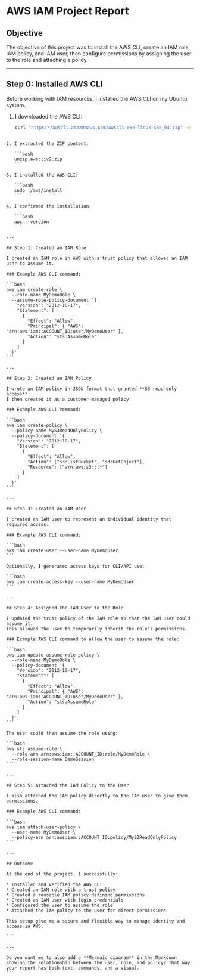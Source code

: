 # AWS IAM Project Report

## Objective
The objective of this project was to install the AWS CLI, create an IAM role, IAM policy, and IAM user, then configure permissions by assigning the user to the role and attaching a policy.

---

## Step 0: Installed AWS CLI
Before working with IAM resources, I installed the AWS CLI on my Ubuntu system.

1. I downloaded the AWS CLI:
   ```bash
   curl "https://awscli.amazonaws.com/awscli-exe-linux-x86_64.zip" -o "awscliv2.zip"
````

2. I extracted the ZIP content:

   ```bash
   unzip awscliv2.zip
   ```

3. I installed the AWS CLI:

   ```bash
   sudo ./aws/install
   ```

4. I confirmed the installation:

   ```bash
   aws --version
   ```

---

## Step 1: Created an IAM Role

I created an IAM role in AWS with a trust policy that allowed an IAM user to assume it.

### Example AWS CLI command:

```bash
aws iam create-role \
  --role-name MyDemoRole \
  --assume-role-policy-document '{
    "Version": "2012-10-17",
    "Statement": [
      {
        "Effect": "Allow",
        "Principal": { "AWS": "arn:aws:iam::ACCOUNT_ID:user/MyDemoUser" },
        "Action": "sts:AssumeRole"
      }
    ]
  }'
```

---

## Step 2: Created an IAM Policy

I wrote an IAM policy in JSON format that granted **S3 read-only access**.
I then created it as a customer-managed policy.

### Example AWS CLI command:

```bash
aws iam create-policy \
  --policy-name MyS3ReadOnlyPolicy \
  --policy-document '{
    "Version": "2012-10-17",
    "Statement": [
      {
        "Effect": "Allow",
        "Action": ["s3:ListBucket", "s3:GetObject"],
        "Resource": ["arn:aws:s3:::*"]
      }
    ]
  }'
```

---

## Step 3: Created an IAM User

I created an IAM user to represent an individual identity that required access.

### Example AWS CLI command:

```bash
aws iam create-user --user-name MyDemoUser
```

Optionally, I generated access keys for CLI/API use:

```bash
aws iam create-access-key --user-name MyDemoUser
```

---

## Step 4: Assigned the IAM User to the Role

I updated the trust policy of the IAM role so that the IAM user could assume it.
This allowed the user to temporarily inherit the role’s permissions.

### Example AWS CLI command to allow the user to assume the role:

```bash
aws iam update-assume-role-policy \
  --role-name MyDemoRole \
  --policy-document '{
    "Version": "2012-10-17",
    "Statement": [
      {
        "Effect": "Allow",
        "Principal": { "AWS": "arn:aws:iam::ACCOUNT_ID:user/MyDemoUser" },
        "Action": "sts:AssumeRole"
      }
    ]
  }'
```

The user could then assume the role using:

```bash
aws sts assume-role \
  --role-arn arn:aws:iam::ACCOUNT_ID:role/MyDemoRole \
  --role-session-name DemoSession
```

---

## Step 5: Attached the IAM Policy to the User

I also attached the IAM policy directly to the IAM user to give them permissions.

### Example AWS CLI command:

```bash
aws iam attach-user-policy \
  --user-name MyDemoUser \
  --policy-arn arn:aws:iam::ACCOUNT_ID:policy/MyS3ReadOnlyPolicy
```

---

## Outcome

At the end of the project, I successfully:

* Installed and verified the AWS CLI
* Created an IAM role with a trust policy
* Created a reusable IAM policy defining permissions
* Created an IAM user with login credentials
* Configured the user to assume the role
* Attached the IAM policy to the user for direct permissions

This setup gave me a secure and flexible way to manage identity and access in AWS.

```

---

Do you want me to also add a **Mermaid diagram** in the Markdown showing the relationship between the user, role, and policy? That way your report has both text, commands, and a visual.
```
